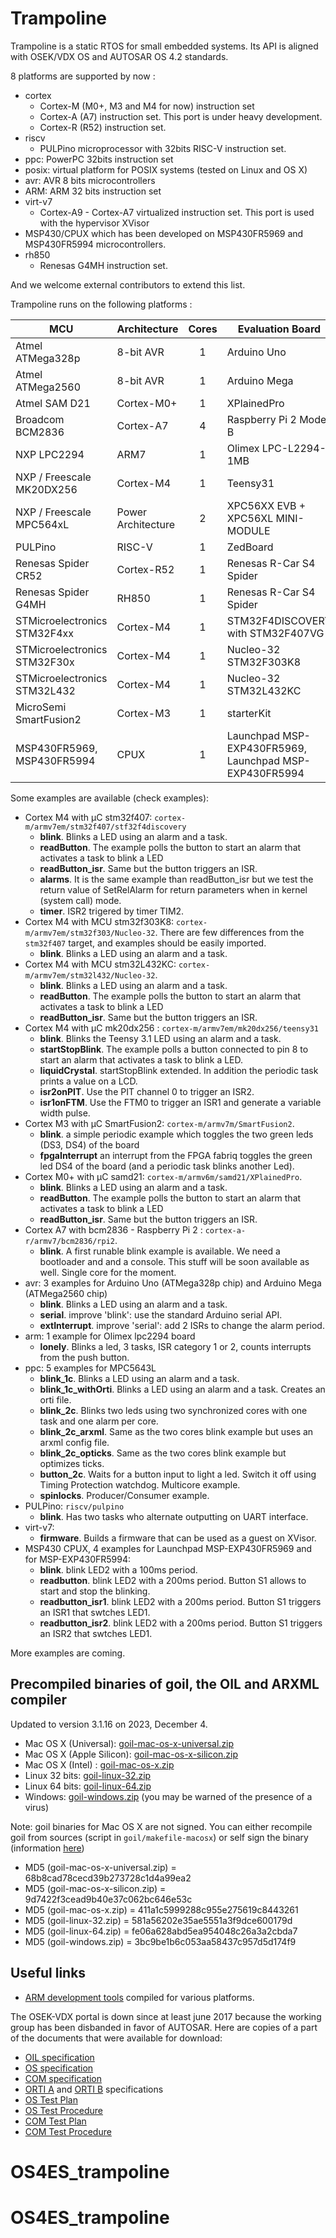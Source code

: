 # Trampoline

Trampoline is a static RTOS for small embedded systems.
Its API is aligned with OSEK/VDX OS and AUTOSAR OS 4.2 standards.

8 platforms are supported by now :

* cortex
  * Cortex-M (M0+, M3 and M4 for now) instruction set
  * Cortex-A (A7) instruction set. This port is under heavy development.
  * Cortex-R (R52) instruction set.
* riscv
  * PULPino microprocessor with 32bits RISC-V instruction set.
* ppc: PowerPC 32bits instruction set
* posix: virtual platform for POSIX systems (tested on Linux and OS X)
* avr: AVR 8 bits microcontrollers
* ARM: ARM 32 bits instruction set
* virt-v7
  * Cortex-A9 - Cortex-A7 virtualized instruction set. This port is used with the hypervisor XVisor
* MSP430/CPUX which has been developed on MSP430FR5969 and MSP430FR5994 microcontrollers.
* rh850
  * Renesas G4MH instruction set.

And we welcome external contributors to extend this list.

Trampoline runs on the following platforms :

| MCU                          | Architecture       | Cores | Evaluation Board                                       |
|------------------------------|--------------------|:-----:|--------------------------------------------------------|
| Atmel ATMega328p             | 8-bit AVR          | 1     | Arduino Uno                                            |
| Atmel ATMega2560             | 8-bit AVR          | 1     | Arduino Mega                                           |
| Atmel SAM D21                | Cortex-M0+         | 1     | XPlainedPro                                            |
| Broadcom BCM2836             | Cortex-A7          | 4     | Raspberry Pi 2 Model B                                 |
| NXP LPC2294                  | ARM7               | 1     | Olimex LPC-L2294-1MB                                   |
| NXP / Freescale MK20DX256    | Cortex-M4          | 1     | Teensy31                                               |
| NXP / Freescale MPC564xL     | Power Architecture | 2     | XPC56XX EVB + XPC56XL MINI-MODULE                      |
| PULPino                      | RISC-V             | 1     | ZedBoard                                               |
| Renesas Spider CR52          | Cortex-R52         | 1     | Renesas R-Car S4 Spider                                |
| Renesas Spider G4MH          | RH850              | 1     | Renesas R-Car S4 Spider                                |
| STMicroelectronics STM32F4xx | Cortex-M4          | 1     | STM32F4DISCOVERY with STM32F407VG                      |
| STMicroelectronics STM32F30x | Cortex-M4          | 1     | Nucleo-32 STM32F303K8                                  |
| STMicroelectronics STM32L432 | Cortex-M4          | 1     | Nucleo-32 STM32L432KC                                  |
| MicroSemi SmartFusion2       | Cortex-M3          | 1     | starterKit                                             |
| MSP430FR5969, MSP430FR5994   | CPUX               | 1     | Launchpad MSP-EXP430FR5969, Launchpad MSP-EXP430FR5994 |

Some examples are available (check examples):

* Cortex M4 with µC stm32f407: `cortex-m/armv7em/stm32f407/stf32f4discovery`
  * **blink**. Blinks a LED using an alarm and a task.
  * **readButton**. The example polls the button to start an alarm that activates a task to blink a LED
  * **readButton_isr**. Same but the button triggers an ISR.
  * **alarms**. It is the same example than readButton_isr but we test the return value of SetRelAlarm for return parameters when in kernel (system call) mode.
  * **timer**. ISR2 trigered by timer TIM2.
* Cortex M4 with MCU stm32f303K8: `cortex-m/armv7em/stm32f303/Nucleo-32`. There are few differences from the `stm32f407` target, and examples should be easily imported.
  * **blink**. Blinks a LED using an alarm and a task.
* Cortex M4 with MCU stm32L432KC: `cortex-m/armv7em/stm32l432/Nucleo-32`.
  * **blink**. Blinks a LED using an alarm and a task.
  * **readButton**. The example polls the button to start an alarm that activates a task to blink a LED
  * **readButton_isr**. Same but the button triggers an ISR.
* Cortex M4 with µC mk20dx256 : `cortex-m/armv7em/mk20dx256/teensy31`
  * **blink**. Blinks the Teensy 3.1 LED using an alarm and a task.
  * **startStopBlink**. The example polls a button connected to pin 8 to start an alarm that activates a task to blink a LED.
  * **liquidCrystal**. startStopBlink extended. In addition the periodic task prints a value on a LCD.
  * **isr2onPIT**. Use the PIT channel 0 to trigger an ISR2.
  * **isr1onFTM**. Use the FTM0 to trigger an ISR1 and generate a variable width pulse.
* Cortex M3 with µC SmartFusion2: `cortex-m/armv7m/SmartFusion2`.
  * **blink**. a simple periodic example which toggles the two green leds (DS3, DS4) of the board
  * **fpgaInterrupt** an interrupt from the FPGA fabriq toggles the green led DS4 of the board (and a periodic task blinks another Led).
* Cortex M0+ with µC samd21: `cortex-m/armv6m/samd21/XPlainedPro`.
  * **blink**. Blinks a LED using an alarm and a task.
  * **readButton**. The example polls the button to start an alarm that activates a task to blink a LED
  * **readButton_isr**. Same but the button triggers an ISR.
* Cortex A7 with bcm2836 - Raspberry Pi 2 : `cortex-a-r/armv7/bcm2836/rpi2`.
  * **blink**. A first runable blink example is available. We need a bootloader and and a console. This stuff will be soon available as well. Single core for the moment.
* avr: 3 examples for Arduino Uno (ATMega328p chip) and Arduino Mega (ATMega2560 chip)
  * **blink**. Blinks a LED using an alarm and a task.
  * **serial**. improve 'blink': use the standard Arduino serial API.
  * **extInterrupt**. improve 'serial': add 2 ISRs to change the alarm period.
* arm: 1 example for Olimex lpc2294 board
  * **lonely**. Blinks a led, 3 tasks, ISR category 1 or 2, counts interrupts from the push button.
* ppc: 5 examples for MPC5643L
  * **blink_1c**. Blinks a LED using an alarm and a task.
  * **blink_1c_withOrti**. Blinks a LED using an alarm and a task. Creates an orti file.
  * **blink_2c**. Blinks two leds using two synchronized cores with one task and one alarm per core.
  * **blink_2c_arxml**. Same as the two cores blink example but uses an arxml config file.
  * **blink_2c_opticks**. Same as the two cores blink example but optimizes ticks.
  * **button_2c**. Waits for a button input to light a led. Switch it off using Timing Protection watchdog. Multicore example.
  * **spinlocks**. Producer/Consumer example.
* PULPino: `riscv/pulpino`
  * **blink**. Has two tasks who alternate outputting on UART interface.
* virt-v7:
  * **firmware**. Builds a firmware that can be used as a guest on XVisor.
* MSP430 CPUX, 4 examples for Launchpad MSP-EXP430FR5969 and for MSP-EXP430FR5994:
  * **blink**. blink LED2 with a 100ms period.
  * **readbutton**. blink LED2 with a 200ms period. Button S1 allows to start and stop the blinking.
  * **readbutton_isr1**.  blink LED2 with a 200ms period. Button S1 triggers an ISR1 that swtches LED1.
  * **readbutton_isr2**.  blink LED2 with a 200ms period. Button S1 triggers an ISR2 that swtches LED1.

More examples are coming.

## Precompiled binaries of goil, the OIL and ARXML compiler

Updated to version 3.1.16 on 2023, December 4.

* Mac OS X (Universal): [goil-mac-os-x-universal.zip](https://uncloud.univ-nantes.fr/index.php/s/gXN6za6qBGSSqby)
* Mac OS X (Apple Silicon): [goil-mac-os-x-silicon.zip](https://uncloud.univ-nantes.fr/index.php/s/DHxMzm47XRyatm2)
* Mac OS X (Intel)  : [goil-mac-os-x.zip](https://uncloud.univ-nantes.fr/index.php/s/xsrTrwk8bm5x4Kz)
* Linux 32 bits: [goil-linux-32.zip](https://uncloud.univ-nantes.fr/index.php/s/9kzNTz3KK6aogbX)
* Linux 64 bits: [goil-linux-64.zip](https://uncloud.univ-nantes.fr/index.php/s/n2bHana8SLo2CrG)
* Windows: [goil-windows.zip](https://uncloud.univ-nantes.fr/index.php/s/ZAyZ4ngSqCaa4wD)  (you may be warned of the presence of a virus)

Note: goil binaries for Mac OS X are not signed. You can either recompile goil from sources (script in `goil/makefile-macosx`) or self sign the binary (information [here](https://stackoverflow.com/questions/58356844/what-are-the-ways-or-technologies-to-sign-an-executable-application-file-in-mac))

* MD5 (goil-mac-os-x-universal.zip) = 68b8cad78cecd39b273728c1d4a99ea2
* MD5 (goil-mac-os-x-silicon.zip) = 9d7422f3cead9b40e37c062bc646e53c
* MD5 (goil-mac-os-x.zip) = 411a1c5999288c955e275619c8443261
* MD5 (goil-linux-32.zip) = 581a56202e35ae5551a3f9dce600179d
* MD5 (goil-linux-64.zip) = fe06a628abd5ea954048c26a3a2cbda7
* MD5 (goil-windows.zip) = 3bc9be1b6c053aa58437c957d5d174f9

## Useful links

* [ARM development tools](https://developer.arm.com/tools-and-software/open-source-software/developer-tools/gnu-toolchain/gnu-rm) compiled for various platforms.

The OSEK-VDX portal is down since at least june 2017 because the working group has been disbanded in favor of AUTOSAR. Here are copies of a part of the documents that were available for download:

* [OIL specification](https://uncloud.univ-nantes.fr/index.php/s/zXE6YHjrXcysrE4)
* [OS specification](https://uncloud.univ-nantes.fr/index.php/s/KG6LYzra2paHNbS)
* [COM specification](https://uncloud.univ-nantes.fr/index.php/s/CppiWPmfyF3eKGS)
* [ORTI A](https://uncloud.univ-nantes.fr/index.php/s/x3w56pyGHoExnBp) and [ORTI B](https://uncloud.univ-nantes.fr/index.php/s/7QMCDeQLKgJQ8Xx) specifications
* [OS Test Plan](https://uncloud.univ-nantes.fr/index.php/s/cax2N6XSCex7fXx)
* [OS Test Procedure](https://uncloud.univ-nantes.fr/index.php/s/nWm9EqAdq3gkSr6)
* [COM Test Plan](https://uncloud.univ-nantes.fr/index.php/s/PTXAnj5L58aiWS9)
* [COM Test Procedure](https://uncloud.univ-nantes.fr/index.php/s/jqZEq7NByTczX5o)
# OS4ES_trampoline
# OS4ES_trampoline
